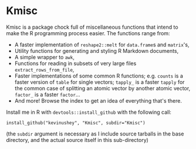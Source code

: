# Kmisc

Kmisc is a package chock full of miscellaneous functions that intend to make
the R programming process easier. The functions range from:

  * A faster implementation of `reshape2::melt` for `data.frame`s and `matrix`'s,
  * Utility functions for generating and styling R Markdown documents,
  * A simple wrapper to `awk`,
  * Functions for reading in subsets of very large files `extract_rows_from_file`,
  * Faster implementations of some common R functions; e.g. `counts` is a faster
  version of `table` for single vectors; `tapply_` is a faster `tapply` for the
  common case of splitting an atomic vector by another atomic vector,
  `factor_` is a faster `factor`...
 * And more! Browse the index to get an idea of everything that's there.

Install me in R with `devtools::install_github` with the following call:

    install_github("kevinushey", "Kmisc", subdir="Kmisc")
    
(the `subdir` argument is necessary as I include source tarballs in the base directory, and the actual source itself in this sub-directory)
